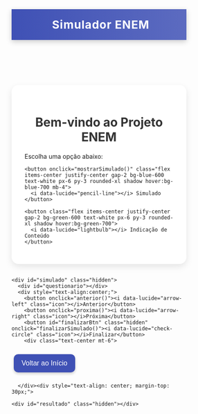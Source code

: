 <!DOCTYPE html>
<html lang="pt-br">
<head>
  <meta charset="UTF-8">
  <title>qualquer coisa menos um Simulador ENEM</title>
  <link rel="stylesheet" href="https://unpkg.com/lucide@latest/dist/umd/lucide.min.css">
  <style>
    * {
      box-sizing: border-box;
      transition: all 0.3s ease;
    }

    body {
      font-family: 'Segoe UI', sans-serif;
      background: #f4f6f8;
      margin: 0;
      padding: 0;
    }
  

    header {
      background: linear-gradient(90deg, #3f51b5, #5c6bc0);
      color: white;
      padding: 20px;
      text-align: center;
      font-size: 26px;
      font-weight: bold;
      letter-spacing: 1px;
      box-shadow: 0 4px 12px rgba(0,0,0,0.2);
    }

    main {
      max-width: 850px;
      margin: 30px auto;
      background: white;
      padding: 30px;
      border-radius: 16px;
      box-shadow: 0 6px 16px rgba(0,0,0,0.1);
    }

    h1, h2 {
      text-align: center;
      color: #333;
    }

    .question-container {
      margin-bottom: 30px;
      padding: 25px;
      background: #f9f9f9;
      border-radius: 12px;
      border-left: 6px solid #3f51b5;
    }

    .question-container.humanas {
      border-left-color: #388e3c;
    }

    .question {
      font-weight: bold;
      margin-bottom: 15px;
    }

    .options label {
      display: block;
      margin-bottom: 10px;
      cursor: pointer;
    }

    .options input {
      margin-right: 10px;
    }

    .hidden {
      display: none;
    }

    button {
      background-color: #3f51b5;
      color: white;
      border: none;
      padding: 12px 18px;
      margin: 10px 5px;
      border-radius: 10px;
      cursor: pointer;
      font-size: 16px;
      box-shadow: 0 3px 6px rgba(0,0,0,0.2);
    }

    button:hover {
      transform: scale(1.05);
      background-color: #303f9f;
    }

    .humanasBtn {
      background-color: #388e3c;
    }

    .humanasBtn:hover {
      background-color: #2e7d32;
    }

    #resultado p {
      border-bottom: 1px solid #eee;
      padding-bottom: 10px;
      margin-bottom: 10px;
    }

    #resultado h3 {
      text-align: center;
      color: #2e7d32;
    }

    .icon {
      vertical-align: middle;
      margin-right: 8px;
    }
 <style>
  .hidden {
    display: none;
  }
</style>
</head>
<body> 

  <!-- SCRIPTS -->
  <script src="https://unpkg.com/lucide@latest"></script>
  <script>
    lucide.createIcons();

    function rSimulado() {
      document.getElementById("tela-inicial").style.display = "none";
      document.getElementById("simulado-section").style.display = "block";
    }

    function iniciarSimulado(area) {
      alert("Simulado de " + area + " iniciado!");
      // Aqui depois você pode colocar a função que mostra as questões.
    }
  </script>
</body>
  <header><i data-lucide="file-text" class="icon"></i>Simulador ENEM</header>
  <main>
</div>
 <body class="bg-gray-100 flex items-center justify-center min-h-screen">

  <!-- TELA INICIAL -->
  <div id="tela-inicial" class="bg-white p-8 rounded-2xl shadow-md text-center">
    <h1 class="text-2xl font-bold mb-4">Bem-vindo ao Projeto ENEM</h1>
    <p class="mb-6">Escolha uma opção abaixo:</p>

    <button onclick="mostrarSimulado()" class="flex items-center justify-center gap-2 bg-blue-600 text-white px-6 py-3 rounded-xl shadow hover:bg-blue-700 mb-4">
      <i data-lucide="pencil-line"></i> Simulado
    </button>

    <button class="flex items-center justify-center gap-2 bg-green-600 text-white px-6 py-3 rounded-xl shadow hover:bg-green-700">
      <i data-lucide="lightbulb"></i> Indicação de Conteúdo
    </button>
  </div>

  <!-- SIMULADO - ESCOLHA DE ÁREA -->
  <div id="simulado-section" class="hidden bg-white p-8 rounded-2xl shadow-md text-center">
    <h1 class="text-3xl font-bold text-gray-900 flex items-center justify-center gap-2 mb-6">
      <i data-lucide="file-text"></i> Simulador ENEM
    </h1>

    <h2 class="text-2xl font-semibold mb-4 text-gray-800">Escolha a área:</h2>
    <div class="flex justify-center gap-4 mb-8">
  <button onclick="iniciarSimulado('exatas')" class="flex items-center justify-center gap-2 bg-purple-600 text-white px-6 py-3 rounded-xl shadow hover:bg-purple-700 mb-4">
    <i data-lucide="atom"></i> Exatas
  </button>
  <button onclick="iniciarSimulado('humanas')" class="flex items-center justify-center gap-2 bg-yellow-600 text-white px-6 py-3 rounded-xl shadow hover:bg-yellow-700">
    <i data-lucide="book-open"></i> Humanas
  </button>
</div> <!-- fechamento correto da div -->
    <div id="simulado" class="hidden">
  <div id="questionario" class="mb-6"></div>
  <div class="text-center">
    <button onclick="anterior()" class="bg-gray-300 px-4 py-2 rounded-xl mx-1"><i data-lucide="arrow-left"></i> Anterior</button>
    <button onclick="proxima()" class="bg-gray-300 px-4 py-2 rounded-xl mx-1"><i data-lucide="arrow-right"></i> Próxima</button>
    <button id="finalizarBtn" class="hidden bg-green-600 text-white px-4 py-2 rounded-xl mx-1" onclick="finalizarSimulado()"><i data-lucide="check-circle"></i> Finalizar</button>
  </div>
</div>
</div>

  <!-- SCRIPTS -->
  <script src="https://unpkg.com/lucide@latest"></script>
  <script>
    lucide.createIcons();

    function mostrarSimulado() {
      document.getElementById("tela-inicial").style.display = "none";
      document.getElementById("simulado-section").style.display = "block";
    }

    function iniciarSimulado(area) {
      alert("Simulado de " + area + " iniciado!");
    }
  </script>
</body>
<div id="simulado" class="hidden">
      <div id="questionario"></div>
      <div style="text-align:center;">
        <button onclick="anterior()"><i data-lucide="arrow-left" class="icon"></i>Anterior</button>
        <button onclick="proxima()"><i data-lucide="arrow-right" class="icon"></i>Próxima</button>
        <button id="finalizarBtn" class="hidden" onclick="finalizarSimulado()"><i data-lucide="check-circle" class="icon"></i>Finalizar</button>
        <button onclick="mostrarSimulado()">Simulado</button>
      </div>
  <div style="text-align: center; margin-top: 30px;">
    <button onclick="window.location.reload()" style="padding: 12px 20px; background-color: #4CAF50; color: white; border: none; border-radius: 8px; cursor: pointer;">
      Voltar para a Página Inicial
    </button>
  </div>
</div>
    </div>
<div id="resultado" class="hidden"></div>
  </section>

  <!-- Indicação de conteúdo -->
  <section id="indicacao" class="hidden">
    <h2 style="text-align:center;">Indicação de Conteúdo</h2>
    <p style="text-align:center;">Baseado nos seus erros, aqui aparecerão recomendações personalizadas.</p>
    <!-- Aqui você pode futuramente inserir uma lógica para indicar conteúdos -->
  </section>
</main>
    <div id="areaSelection" class="hidden">
  <p style="text-align:center;">Escolha a área:</p>
  <div style="text-align:center;">
    <button onclick="startSimulado('exatas')"><i data-lucide="flask-conical" class="icon"></i> Exatas</button>
    <button onclick="startSimulado('humanas')"><i data-lucide="book-open" class="icon"></i> Humanas</button>
  </div>
      
</div>

    <div id="simulado" class="hidden">
      <div id="questionario"></div>
      <div style="text-align:center;">
        <button onclick="anterior()"><i data-lucide="arrow-left" class="icon"></i>Anterior</button>
        <button onclick="proxima()"><i data-lucide="arrow-right" class="icon"></i>Próxima</button>
        <button id="finalizarBtn" class="hidden" onclick="finalizarSimulado()"><i data-lucide="check-circle" class="icon"></i>Finalizar</button>
        <div class="text-center mt-6">
  <button onclick="voltarInicio()" class="bg-red-500 text-white px-6 py-3 rounded-xl shadow hover:bg-red-600 transition flex items-center justify-center gap-2">
    <i data-lucide="arrow-left"></i> Voltar ao Início
  </button>
</div>
        
      </div><div style="text-align: center; margin-top: 30px;">
</div>
    </div>

    <div id="resultado" class="hidden"></div>
  </main>

  <script src="https://unpkg.com/lucide@latest"></script>
  <script>
  lucide.createIcons();

    ]
  };
<script>
  let perguntas = [];
  let perguntaAtual = 0;
  let respostas = [];

  function iniciarSimulado(area) {
    document.getElementById(areaSelection').classList.add('hidden');
    document.getElementById('simulado').classList.remove('hidden');
    respostas = new Array(questoes[area].length).fill(null);
    indice = 0;
    renderizarQuestao(area);
  }

  function renderizarQuestao(area) {
    const questaoAtual = questoes[area][indice];
    let html = `<div class="question-container ${area === 'humanas' ? 'humanas' : ''}">
      <div class="question">${questaoAtual.pergunta}</div>
      <div class="options">`;
    questaoAtual.opcoes.forEach((opcao, i) => {
      html += `<label><input type="radio" name="resposta" value="${i}" ${respostas[indice] === i ? 'checked' : ''}>${opcao}</label>`;
    });
    html += `</div></div>`;
    document.getElementById('questionario').innerHTML = html;

    document.getElementById('finalizarBtn').classList.toggle('hidden', indice !== questoes[area].length - 1);
  }

  function proxima() {
    const selecionada = document.querySelector('input[name="resposta"]:checked');
    if (selecionada) respostas[indice] = parseInt(selecionada.value);
    if (indice < respostas.length - 1) {
      indice++;
      renderizarQuestao(getAreaAtual());
    }
  }

  function anterior() {
    if (indice > 0) {
      indice--;
      renderizarQuestao(getAreaAtual());
    }
  }

  function getAreaAtual() {
    return document.querySelector('.question-container.humanas') ? 'humanas' : 'exatas';
  }

  function finalizarSimulado() {
    const area = getAreaAtual();
    let resultadoHTML = '<h3>Resultado do Simulado</h3>';
    questoes[area].forEach((q, i) => {
      const correta = q.resposta === respostas[i];
      resultadoHTML += `<p><strong>${q.pergunta}</strong><br>
        Sua resposta: ${q.opcoes[respostas[i]] || 'Não respondida'}<br>
        Correta: ${q.opcoes[q.resposta]}<br>
        <em>${correta ? 'Correta!' : 'Errada.'} ${q.explicacao}</em></p>`;
    });
    document.getElementById('simulado').classList.add('hidden');
    document.getElementById('resultado').classList.remove('hidden');
    document.getElementById('resultado').innerHTML = resultadoHTML;
  }
</script>
</script>
<script>
let perguntas = [];
let perguntaAtual = 0;
let respostas = [];
const questoes = {
  exatas: [
    {
      pergunta: "1. Um trem percorre uma distância de 540 km em 6 horas. Se sua velocidade aumenta em 10 km/h, quanto tempo levaria para percorrer a mesma distância?",
      opcoes: ["4h", "4,5h", "5h", "5,5h"],
      resposta: 2,
      explicacao: "Velocidade inicial = 90 km/h. Nova velocidade = 100 km/h. Tempo = 540 ÷ 100 = 5h."
    },
    {
      pergunta: "2. Uma urna contém 5 bolas vermelhas e 3 azuis. Qual a probabilidade de se retirar uma azul ao acaso?",
      opcoes: ["1/2", "3/8", "5/8", "3/5"],
      resposta: 1,
      explicacao: "Probabilidade = favoráveis / total = 3 / 8."
    },
    {
      pergunta: "3. Qual o valor de x na equação: log(x) + log(2) = 1?",
      opcoes: ["2", "5", "10", "20"],
      resposta: 0,
      explicacao: "log(x) + log(2) = log(2x) = 1 → 2x = 10 → x = 5."
    },
    {
      pergunta: "4. Um resistor de 10Ω é atravessado por uma corrente de 2A. Qual a potência dissipada?",
      opcoes: ["10W", "20W", "40W", "100W"],
      resposta: 2,
      explicacao: "P = R × I² = 10 × 4 = 40W."
    },
    {
      pergunta: "5. Qual o volume de uma esfera com raio de 3 cm? (Use π ≈ 3)",
      opcoes: ["84 cm³", "108 cm³", "113 cm³", "124 cm³"],
      resposta: 1,
      explicacao: "V = 4/3 × π × r³ = 4/3 × 3 × 27 = 108 cm³."
    },
    {
      pergunta: "6. Uma PA tem primeiro termo 5 e razão 3. Qual o 20º termo?",
      opcoes: ["62", "65", "70", "75"],
      resposta: 1,
      explicacao: "An = a1 + (n - 1) × r = 5 + 19 × 3 = 62."
    },
    {
      pergunta: "7. A aceleração centrípeta de um corpo em movimento circular é dada por:",
      opcoes: ["v²/r", "v × r", "r²/v", "1/2 × v × r"],
      resposta: 0,
      explicacao: "ac = v² / r."
    },
    {
      pergunta: "8. O pH de uma solução é 3. Isso indica que a concentração de íons H+ é aproximadamente:",
      opcoes: ["10⁻³ mol/L", "10³ mol/L", "3 mol/L", "10⁻¹ mol/L"],
      resposta: 0,
      explicacao: "pH = -log[H+] → [H+] = 10⁻³ mol/L."
    },
    {
      pergunta: "9. Se o determinante de uma matriz 2x2 é 0, podemos afirmar que:",
      opcoes: ["Ela tem inversa", "É uma matriz identidade", "Não tem inversa", "É simétrica"],
      resposta: 2,
      explicacao: "Determinante zero → matriz não inversível."
    },
    {
      pergunta: "10. Um carro faz 12 km/L de gasolina. Com 30L, quantos km ele percorre?",
      opcoes: ["360 km", "240 km", "300 km", "280 km"],
      resposta: 0,
      explicacao: "12 × 30 = 360 km."
    }
  ],

  humanas: [
    {
      pergunta: "1. (Texto) 'A razão se eleva acima do mito'. Com base no pensamento iluminista, esse trecho representa:",
      opcoes: ["A valorização da fé", "A defesa da tradição", "A crítica à ciência", "A exaltação da razão"],
      resposta: 3,
      explicacao: "O Iluminismo defendia o uso da razão como guia da humanidade."
    },
    {
      pergunta: "2. A Guerra Fria foi caracterizada principalmente por:",
      opcoes: ["Conflitos diretos entre EUA e URSS", "Domínio nuclear da Europa", "Disputa ideológica sem confronto direto", "Neutralidade entre blocos"],
      resposta: 2,
      explicacao: "A Guerra Fria foi marcada por uma disputa indireta entre EUA e URSS."
    },
    {
      pergunta: "3. O conceito de 'Contrato Social', de Rousseau, defende:",
      opcoes: ["A obediência cega ao rei", "A renúncia à liberdade", "A legitimidade do poder pelo povo", "A concentração do poder na igreja"],
      resposta: 2,
      explicacao: "Para Rousseau, o poder deve emanar da vontade geral."
    },
    {
      pergunta: "4. O Brasil deixou de ser colônia em:",
      opcoes: ["1500", "1822", "1889", "1930"],
      resposta: 1,
      explicacao: "Em 1822, ocorreu a independência do Brasil."
    },
    {
      pergunta: "5. 'O trabalho alienado', segundo Marx, ocorre quando:",
      opcoes: ["O trabalhador domina os meios de produção", "Há equilíbrio entre capital e trabalho", "O trabalhador não se reconhece naquilo que produz", "Há mais-valia justa"],
      resposta: 2,
      explicacao: "Alienação é a perda de sentido do trabalho, central na crítica de Marx."
    },
    {
      pergunta: "6. A urbanização no Brasil se intensificou durante:",
      opcoes: ["O ciclo do ouro", "A colonização", "O período militar", "O século XX, com industrialização"],
      resposta: 3,
      explicacao: "A urbanização acelerou-se com a industrialização e êxodo rural no século XX."
    },
    {
      pergunta: "7. A globalização é um processo que:",
      opcoes: ["Diminui o comércio", "Reduz conexões", "Aumenta a interdependência entre países", "Favorece o isolamento"],
      resposta: 2,
      explicacao: "Globalização promove trocas comerciais, culturais e tecnológicas globais."
    },
    {
      pergunta: "8. A ditadura militar no Brasil ocorreu entre:",
      opcoes: ["1945 e 1960", "1964 e 1985", "1950 e 1988", "1930 e 1945"],
      resposta: 1,
      explicacao: "A ditadura teve início em 1964 e durou até 1985."
    },
    {
      pergunta: "9. A Revolução Industrial provocou:",
      opcoes: ["O fim do capitalismo", "O avanço do feudalismo", "Mudanças profundas no trabalho e na produção", "A valorização do artesanato"],
      resposta: 2,
      explicacao: "Houve mecanização, novas relações de trabalho e urbanização intensa."
    },
    {
      pergunta: "10. A Constituição de 1988 é conhecida como:",
      opcoes: ["Constituição Monárquica", "Constituição de Vargas", "Constituição Cidadã", "Carta de 1967"],
      resposta: 2,
      explicacao: "Chamada de 'Constituição Cidadã' por ampliar os direitos sociais e democráticos."
    }
  ]
};
function iniciarSimulado(area) {
  document.getElementById("simulado-section").classList.add("hidden");
  document.getElementById("simulado").classList.remove("hidden");

  perguntas = [...questoes[area]];
  perguntaAtual = 0;
  respostas = new Array(perguntas.length).fill(null);
  mostrarPergunta();
}
function voltarInicio() {
  document.getElementById("simulado").classList.add("hidden");
  document.getElementById("simulado-section").classList.remove("hidden");
}
function mostrarPergunta() {
  const pergunta = perguntas[perguntaAtual];
  if (!pergunta) return;

  const opcoesHtml = pergunta.opcoes.map((opcao, i) => `
    <label class="block my-2">
      <input type="radio" name="resposta" value="${i}" class="mr-2" ${respostas[perguntaAtual] === i ? 'checked' : ''}>
      ${opcao}
    </label>
  `).join("");

  document.getElementById("questionario").innerHTML = `
    <div class="text-left">
      <p class="text-lg font-semibold mb-4">${perguntaAtual + 1}. ${pergunta.pergunta}</p>
      ${opcoesHtml}
    </div>
  `;

  document.getElementById("finalizarBtn").classList.toggle("hidden", perguntaAtual !== perguntas.length - 1);
}

function proxima() {
  const selecionada = document.querySelector('input[name="resposta"]:checked');
  if (selecionada) respostas[perguntaAtual] = parseInt(selecionada.value);
  if (perguntaAtual < perguntas.length - 1) {
    perguntaAtual++;
    mostrarPergunta();
  }
}

function anterior() {
  if (perguntaAtual > 0) {
    perguntaAtual--;
    mostrarPergunta();
  }
}

function finalizarSimulado() {
  const resultadoDiv = document.getElementById("resultado");
  let acertos = 0;
  let resultadoHTML = "<h2 class='text-xl font-bold mb-4'>Resultado</h2>";

  perguntas.forEach((q, i) => {
    const correta = q.resposta;
    const marcada = respostas[i];
    const corretaTexto = q.opcoes[correta];
    const marcadaTexto = marcada != null ? q.opcoes[marcada] : "Não respondida";
    const acertou = marcada === correta;

    if (acertou) acertos++;

    resultadoHTML += `
      <p><strong>${i + 1}. ${q.pergunta}</strong><br>
      Sua resposta: ${marcadaTexto}<br>
      Correta: ${corretaTexto}<br>
      <span style='color: ${acertou ? 'green' : 'red'}'>${acertou ? 'Correta' : 'Errada'}</span><br>
      <em>Explicação: ${q.explicacao}</em></p><hr>
    `;
  });

  resultadoHTML += `<h3 class='text-lg font-semibold mt-4'>Você acertou ${acertos} de ${perguntas.length} questões.</h3>`;
  document.getElementById("simulado").classList.add("hidden");
  resultadoDiv.classList.remove("hidden");
  resultadoDiv.innerHTML = resultadoHTML;
}
</script>
</body>
</html>
